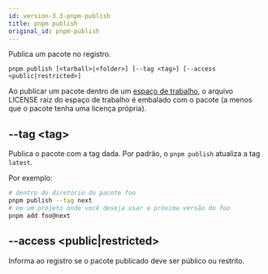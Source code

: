 ```yaml
---
id: version-3.3-pnpm-publish
title: pnpm publish
original_id: pnpm-publish
---
```


Publica um pacote no registro.

```
pnpm publish [<tarball>|<folder>] [--tag <tag>] [--access <public|restricted>]
```

Ao publicar um pacote dentro de um [espaço de trabalho](workspace.md), o arquivo LICENSE
raiz do espaço de trabalho é embalado com o pacote (a menos que o pacote tenha uma licença própria).

## --tag &lt;tag>


Publica o pacote com a tag dada. Por padrão, o `pnpm publish` atualiza a tag` latest`.

Por exemplo:

```sh
# dentro do diretório do pacote foo
pnpm publish --tag next
# em um projeto onde você deseja usar a próxima versão do foo
pnpm add foo@next
```

## --access &lt;public|restricted>

Informa ao registro se o pacote publicado deve ser público ou restrito.
